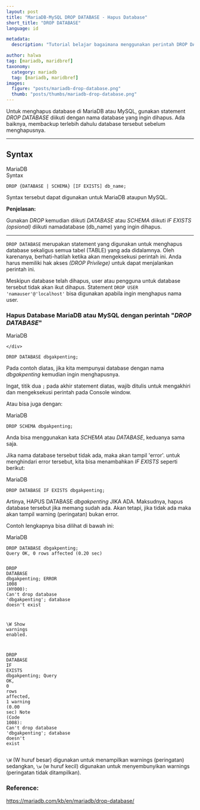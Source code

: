 ```yaml
---
layout: post
title: "MariaDB-MySQL DROP DATABASE - Hapus Database"
short_title: "DROP DATABASE"
language: id

metadata:
  description: "Tutorial belajar bagaimana menggunakan perintah DROP DATABASE yang digunakan untuk menghapus database pada MariaDB atau MySQL"

author: halwa
tag: [mariadb, maridbref]
taxonomy:
  category: mariadb
  tag: [mariadb, maridbref]
images:
  figure: "posts/mariadb-drop-database.png"
  thumb: "posts/thumbs/mariadb-drop-database.png"
---
```

<p class="lead">
Untuk menghapus database di MariaDB atau MySQL, gunakan statement <em>DROP DATABASE</em> diikuti dengan nama database yang ingin dihapus. Ada baiknya, membackup terlebih dahulu database tersebut sebelum menghapusnya.
</p>
<hr>
<h2>Syntax</h2>
<div class="icard">
  <div class="icard-heading clearfix co-wh bg-in">
    <div class="icard-bar">
      <div class="icard-bar-left pull-left">
        <i class="fa fa-mariadb" aria-hidden="true"></i>
        <span>MariaDB</span>
      </div>
      <div class="icard-bar-right pull-right">
        <span>Syntax</span>
      </div>
    </div>
  </div>
  <div class="icard-body icode itheme">
<pre class="prettyprint highlight language-sql"><code data-language="sql" class=" language-sql"><span class="token keyword">DROP</span> {<span class="token keyword">DATABASE</span> <span class="token operator">|</span> <span class="token keyword">SCHEMA</span>} <span class="token punctuation">[</span><span class="token keyword">IF</span> <span class="token keyword">EXISTS</span><span class="token punctuation">]</span> db_name<span class="token punctuation">;</span></code>
</pre>
  </div>
</div>

<p>Syntax tersebut dapat digunakan untuk MariaDB ataupun MySQL.</p>
<strong>Penjelasan:</strong>
 <p>Gunakan <em>DROP</em> kemudian diikuti <em>DATABASE</em> atau <em>SCHEMA</em> diikuti <em>IF EXISTS (opsional)</em> diikuti namadatabase (db_name) yang ingin dihapus.</p>
<hr>
<p><code>DROP DATABASE</code> merupakan statement yang digunakan untuk menghapus database sekaligus semua tabel (TABLE) yang ada didalamnya. Oleh karenanya, berhati-hatilah ketika akan mengeksekusi perintah ini. Anda harus memiliki hak akses <em>(DROP Privilege)</em> untuk dapat menjalankan perintah ini.</p>
<p>Meskipun database telah dihapus, user atau pengguna untuk database tersebut tidak akan ikut dihapus. Statement <code>DROP USER 'namauser'@'localhost'</code> bisa digunakan apabila ingin menghapus nama user.</p>
<h3>Hapus Database MariaDB atau MySQL dengan perintah "<var>DROP DATABASE</var>"</h3>
<div class="icard">
  <div class="icard-heading clearfix co-wh bg-in">
    <div class="icard-bar">
      <div class="icard-bar-left pull-left">
        <i class="fa fa-mariadb" aria-hidden="true"></i>
        <span>MariaDB</span>
      </div>

    </div>
  </div>
  <div class="icard-body icode itheme">
<pre class="prettyprint highlight language-sql"><code data-language="sql" class=" language-sql"><span class="token keyword">DROP</span> <span class="token keyword">DATABASE</span> dbgakpenting<span class="token punctuation">;</span></code>
</pre>
  </div>
</div>

<p>Pada contoh diatas, jika kita mempunyai database dengan nama <i>dbgakpenting</i> kemudian ingin menghapusnya.</p>
<p>Ingat, titik dua <code>;</code> pada akhir statement diatas, wajib ditulis untuk mengakhiri dan mengeksekusi perintah pada Console window.</p>
<p>Atau bisa juga dengan:</p>
<div class="icard">
  <div class="icard-heading clearfix co-wh bg-in">
    <div class="icard-bar">
      <div class="icard-bar-left pull-left">
        <i class="fa fa-mariadb" aria-hidden="true"></i>
        <span>MariaDB</span>
      </div>
    </div>
  </div>
  <div class="icard-body icode itheme">
<pre class="prettyprint highlight language-sql"><code data-language="sql" class=" language-sql"><span class="token keyword">DROP</span> <span class="token keyword">SCHEMA</span> dbgakpenting<span class="token punctuation">;</span></code>
</pre>
  </div>
</div>

<p>Anda bisa menggunakan kata <var>SCHEMA</var> atau <var>DATABASE</var>, keduanya sama saja.</p>
<p> Jika nama database tersebut tidak ada, maka akan tampil 'error'. untuk menghindari error tersebut, kita bisa menambahkan <em>IF EXISTS</em> seperti berikut:</p>
<div class="icard">
  <div class="icard-heading clearfix co-wh bg-in">
    <div class="icard-bar">
      <div class="icard-bar-left pull-left">
        <i class="fa fa-mariadb" aria-hidden="true"></i>
        <span>MariaDB</span>
      </div>
    </div>
  </div>
  <div class="icard-body icode itheme">
<pre class="prettyprint highlight language-sql"><code data-language="sql" class=" language-sql"><span class="token keyword">DROP</span> <span class="token keyword">DATABASE</span> <span class="token keyword">IF</span> <span class="token keyword">EXISTS</span> dbgakpenting<span class="token punctuation">;</span></code>
</pre>
  </div>
</div>

<p>Artinya, HAPUS DATABASE <i>dbgakpenting</i> JIKA ADA. Maksudnya, hapus database tersebut jika memang sudah ada. Akan tetapi, jika tidak ada maka akan tampil warning (peringatan) bukan error.</p>
<p>Contoh lengkapnya bisa dilihat di bawah ini:</p>

<div class="icard">
  <div class="icard-heading clearfix co-wh bg-in">
    <div class="icard-bar">
      <div class="icard-bar-left pull-left">
        <i class="fa fa-mariadb" aria-hidden="true"></i>
        <span>MariaDB</span>
      </div>
      <div class="icard-bar-right pull-right">
        <span></span>
      </div>
    </div>
  </div>
  <div class="icard-body icode itheme">
<pre class="prettyprint linenums line-numbers highlight language-sql"><code data-language="sql" class=" language-sql"><span class="token keyword">DROP</span> <span class="token keyword">DATABASE</span> dbgakpenting<span class="token punctuation">;</span>
Query OK<span class="token punctuation">,</span> <span class="token number">0</span> <span class="token keyword">rows</span> affected <span class="token punctuation">(</span><span class="token number">0.20</span> sec<span class="token punctuation">)</span>

<span class="token keyword">DROP</span> <span class="token keyword">DATABASE</span> dbgakpenting<span class="token punctuation">;</span>
ERROR <span class="token number">1008</span> <span class="token punctuation">(</span>HY000<span class="token punctuation">)</span>: Can<span class="token string">'t drop database '</span>dbgakpenting<span class="token string">'; database doesn'</span>t exist

 \W
<span class="token keyword">Show</span> <span class="token keyword">warnings</span> enabled<span class="token punctuation">.</span>

<span class="token keyword">DROP</span> <span class="token keyword">DATABASE</span> <span class="token keyword">IF</span> <span class="token keyword">EXISTS</span> dbgakpenting<span class="token punctuation">;</span>
Query OK<span class="token punctuation">,</span> <span class="token number">0</span> <span class="token keyword">rows</span> affected<span class="token punctuation">,</span> <span class="token number">1</span> warning <span class="token punctuation">(</span><span class="token number">0.00</span> sec<span class="token punctuation">)</span>
Note <span class="token punctuation">(</span>Code <span class="token number">1008</span><span class="token punctuation">)</span>: Can<span class="token string">'t drop database '</span>dbgakpenting<span class="token string">'; database doesn'</span>t exist<span aria-hidden="true" class="line-numbers-rows"><span></span><span></span><span></span><span></span><span></span><span></span><span></span><span></span><span></span><span></span><span></span><span></span></span></code>
</pre>
  </div>
</div>

<p><code>\W</code> (W huruf besar) digunakan untuk menampilkan warnings (peringatan) sedangkan, <code>\w</code> (w huruf kecil) digunakan untuk menyembunyikan warnings (peringatan tidak ditampilkan).</p>
<h3>Reference:</h3>
<div class="sources bg-gr3 bordered p-space">
  <a rel="nofollow" href="https://mariadb.com/kb/en/mariadb/drop-database/" target="_blank" class="text-muted">https://mariadb.com/kb/en/mariadb/drop-database/</a>

</div>
